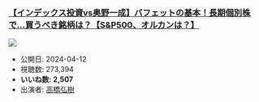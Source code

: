 ### [【インデックス投資vs奥野一成】バフェットの基本！長期個別株で…買うべき銘柄は？【S&P500、オルカンは？】](https://www.youtube.com/watch?v=1Zrelw8jZ58)
[![](https://img.youtube.com/vi/1Zrelw8jZ58/sddefault.jpg)](https://www.youtube.com/watch?v=1Zrelw8jZ58)
-   公開日: 2024-04-12
-   視聴数: 273,394
-   **いいね数: 2,507**
-   出演者: [高橋弘樹](/rehacq_fan/people/高橋弘樹 "wikilink")
